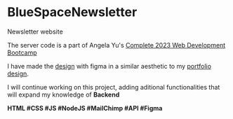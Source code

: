 # BlueSpaceNewsletter
Newsletter website 

The server code is a part of Angela Yu's <a href="https://www.udemy.com/course/the-complete-web-development-bootcamp/learn/lecture/12384816?start=15#overview" target="_blank">Complete 2023 Web Development Bootcamp</a>

I have made the <a href="https://www.figma.com/file/rgKpSAMRwfHLIjru9sb9nP/Untitled?node-id=2%3A25&t=xWDuMkYRxqkE6tme-1" target="_blank">design</a> with figma in a similar aesthetic to my <a href="https://quelorel.github.io/ReactPortfolio/" target="_blank">portfolio design</a>.

I will continue working on this project, adding aditional functionalities that will expand my knowledge of <strong>Backend</strong>

<strong>HTML #CSS #JS #NodeJS #MailChimp #API #Figma</strong>
